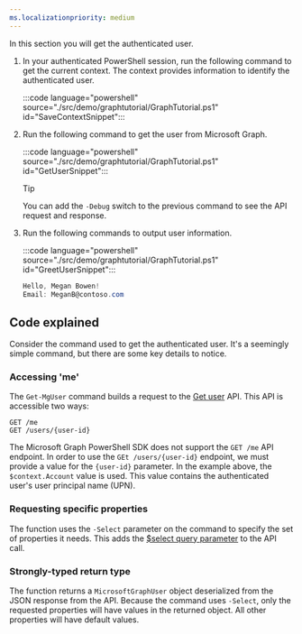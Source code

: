 ```yaml
---
ms.localizationpriority: medium
---
```


<!-- markdownlint-disable MD041 -->

In this section you will get the authenticated user.

1. In your authenticated PowerShell session, run the following command to get the current context. The context provides information to identify the authenticated user.

    :::code language="powershell" source="./src/demo/graphtutorial/GraphTutorial.ps1" id="SaveContextSnippet":::

1. Run the following command to get the user from Microsoft Graph.

    :::code language="powershell" source="./src/demo/graphtutorial/GraphTutorial.ps1" id="GetUserSnippet":::

    > [!TIP]
    > You can add the `-Debug` switch to the previous command to see the API request and response.

1. Run the following commands to output user information.

    :::code language="powershell" source="./src/demo/graphtutorial/GraphTutorial.ps1" id="GreetUserSnippet":::

    ```powershell
    Hello, Megan Bowen!
    Email: MeganB@contoso.com
    ```

## Code explained

Consider the command used to get the authenticated user. It's a seemingly simple command, but there are some key details to notice.

### Accessing 'me'

The `Get-MgUser` command builds a request to the [Get user](/graph/api/user-get) API. This API is accessible two ways:

```http
GET /me
GET /users/{user-id}
```

The Microsoft Graph PowerShell SDK does not support the `GET /me` API endpoint. In order to use the `GEt /users/{user-id}` endpoint, we must provide a value for the `{user-id}` parameter. In the example above, the `$context.Account` value is used. This value contains the authenticated user's user principal name (UPN).

### Requesting specific properties

The function uses the `-Select` parameter on the command to specify the set of properties it needs. This adds the [$select query parameter](/graph/query-parameters#select-parameter) to the API call.

### Strongly-typed return type

The function returns a `MicrosoftGraphUser` object deserialized from the JSON response from the API. Because the command uses `-Select`, only the requested properties will have values in the returned object. All other properties will have default values.
